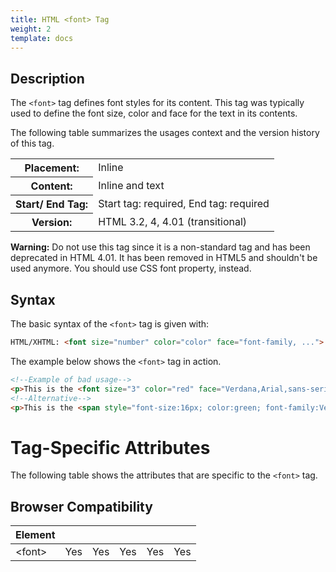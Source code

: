 ```yaml
---
title: HTML <font> Tag
weight: 2
template: docs
---	
```

## Description

The `<font>` tag defines font styles for its content. This tag was typically used to define the font size, color and face for the text in its contents.

The following table summarizes the usages context and the version history of this tag.

<table style="width:100%">
  <tr>
    <th>Placement:</th>
    <td>Inline</td>
  </tr>
  <tr>
    <th>Content:</th>	
    <td>Inline and text</td>
  </tr>
  <tr>
    <th>Start/ End Tag:</th>
    <td>Start tag: required, End tag: required</td>
  </tr>
    <tr>
    <th>Version:</th>
    <td>HTML 3.2, 4, 4.01 (transitional)</td>
  </tr>
</table>	

<div class="important">
<p><strong>Warning:</strong> Do not use this tag since it is a non-standard tag and has been deprecated in HTML 4.01. It has been removed in HTML5 and shouldn't be used anymore. You should use CSS font property, instead.</p>
</div>

## Syntax

The basic syntax of the `<font>` tag is given with:

```html
HTML/XHTML: <font size="number" color="color" face="font-family, ..."> ... </font>
```

The example below shows the `<font>` tag in action.

```html
<!--Example of bad usage-->
<p>This is the <font size="3" color="red" face="Verdana,Arial,sans-serif">wrong way</font> to style text.</p>
<!--Alternative-->
<p>This is the <span style="font-size:16px; color:green; font-family:Verdana,Arial,sans-serif;">right way</span> to style text.</p>
```

# Tag-Specific Attributes
The following table shows the attributes that are specific to the <code>&lt;font&gt;</code> tag.
		
## Browser Compatibility
|  Element |<i class="chrome"></i>    | <i class="ie"></i>   | <i class="firefox"></i>   |  <i class="safari"></i>  | <i class="opera"></i>   |
| ------------ | ------------ | ------------ | ------------ | ------------ | ------------ |
| &lt;font&gt;  |Yes   |Yes   |Yes   |Yes   |Yes   |

